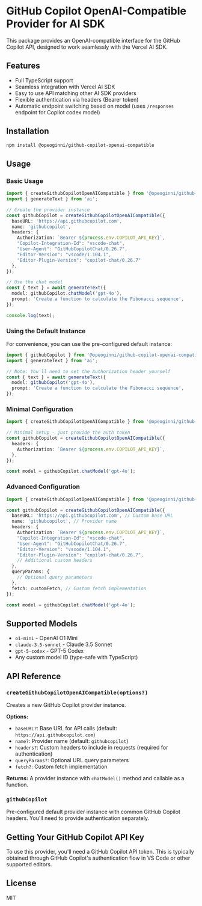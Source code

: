 # GitHub Copilot OpenAI-Compatible Provider for AI SDK

This package provides an OpenAI-compatible interface for the GitHub Copilot API, designed to work seamlessly with the Vercel AI SDK.

## Features

- Full TypeScript support
- Seamless integration with Vercel AI SDK
- Easy to use API matching other AI SDK providers
- Flexible authentication via headers (Bearer token)
- Automatic endpoint switching based on model (uses `/responses` endpoint for Copilot codex model)

## Installation

```bash
npm install @opeoginni/github-copilot-openai-compatible
```

## Usage

### Basic Usage

```typescript
import { createGithubCopilotOpenAICompatible } from '@opeoginni/github-copilot-openai-compatible';
import { generateText } from 'ai';

// Create the provider instance
const githubCopilot = createGithubCopilotOpenAICompatible({
  baseURL: 'https://api.githubcopilot.com',
  name: 'githubcopilot',
  headers: {
    Authorization: `Bearer ${process.env.COPILOT_API_KEY}`,
    "Copilot-Integration-Id": "vscode-chat",
    "User-Agent": "GitHubCopilotChat/0.26.7",
    "Editor-Version": "vscode/1.104.1",
    "Editor-Plugin-Version": "copilot-chat/0.26.7"
  },
});

// Use the chat model
const { text } = await generateText({
  model: githubCopilot.chatModel('gpt-4o'),
  prompt: 'Create a function to calculate the Fibonacci sequence',
});

console.log(text);
```

### Using the Default Instance

For convenience, you can use the pre-configured default instance:

```typescript
import { githubCopilot } from '@opeoginni/github-copilot-openai-compatible';
import { generateText } from 'ai';

// Note: You'll need to set the Authorization header yourself
const { text } = await generateText({
  model: githubCopilot('gpt-4o'),
  prompt: 'Create a function to calculate the Fibonacci sequence',
});
```

### Minimal Configuration

```typescript
import { createGithubCopilotOpenAICompatible } from '@opeoginni/github-copilot-openai-compatible';

// Minimal setup - just provide the auth token
const githubCopilot = createGithubCopilotOpenAICompatible({
  headers: {
    Authorization: `Bearer ${process.env.COPILOT_API_KEY}`,
  },
});

const model = githubCopilot.chatModel('gpt-4o');
```

### Advanced Configuration

```typescript
import { createGithubCopilotOpenAICompatible } from '@opeoginni/github-openai-compatible';

const githubCopilot = createGithubCopilotOpenAICompatible({
  baseURL: 'https://api.githubcopilot.com', // Custom base URL
  name: 'githubcopilot', // Provider name
  headers: {
    Authorization: `Bearer ${process.env.COPILOT_API_KEY}`,
    "Copilot-Integration-Id": "vscode-chat",
    "User-Agent": "GitHubCopilotChat/0.26.7",
    "Editor-Version": "vscode/1.104.1",
    "Editor-Plugin-Version": "copilot-chat/0.26.7",
    // Additional custom headers
  },
  queryParams: {
    // Optional query parameters
  },
  fetch: customFetch, // Custom fetch implementation
});

const model = githubCopilot.chatModel('gpt-4o');
```

## Supported Models

- `o1-mini` - OpenAI O1 Mini
- `claude-3.5-sonnet` - Claude 3.5 Sonnet
- `gpt-5-codex` - GPT-5 Codex
- Any custom model ID (type-safe with TypeScript)

## API Reference

### `createGithubCopilotOpenAICompatible(options?)`

Creates a new GitHub Copilot provider instance.

**Options:**
- `baseURL?`: Base URL for API calls (default: `https://api.githubcopilot.com`)
- `name?`: Provider name (default: `githubcopilot`)
- `headers?`: Custom headers to include in requests (required for authentication)
- `queryParams?`: Optional URL query parameters
- `fetch?`: Custom fetch implementation

**Returns:** A provider instance with `chatModel()` method and callable as a function.

### `githubCopilot`

Pre-configured default provider instance with common GitHub Copilot headers. You'll need to provide authentication separately.

## Getting Your GitHub Copilot API Key

To use this provider, you'll need a GitHub Copilot API token. This is typically obtained through GitHub Copilot's authentication flow in VS Code or other supported editors.

## License

MIT
